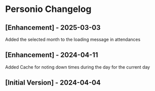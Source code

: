 # Personio Changelog

## [Enhancement] - 2025-03-03

Added the selected month to the loading message in attendances

## [Enhancement] - 2024-04-11

Added Cache for noting down times during the day for the current day

## [Initial Version] - 2024-04-04
